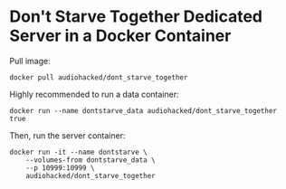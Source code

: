 # Don't Starve Together Dedicated Server in a Docker Container
Pull image:
```
docker pull audiohacked/dont_starve_together
```

Highly recommended to run a data container:
```
docker run --name dontstarve_data audiohacked/dont_starve_together true
```

Then, run the server container:
```
docker run -it --name dontstarve \
    --volumes-from dontstarve_data \
    --p 10999:10999 \
    audiohacked/dont_starve_together
```
